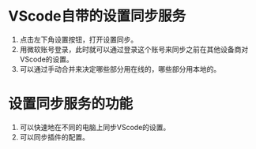 
# VScode自带的设置同步服务
1. 点击左下角设置按钮，打开设置同步。
2. 用微软账号登录，此时就可以通过登录这个账号来同步之前在其他设备商对VScode的设置。
3. 可以通过手动合并来决定哪些部分用在线的，哪些部分用本地的。

# 设置同步服务的功能
1. 可以快速地在不同的电脑上同步VScode的设置。
2. 可以同步插件的配置。